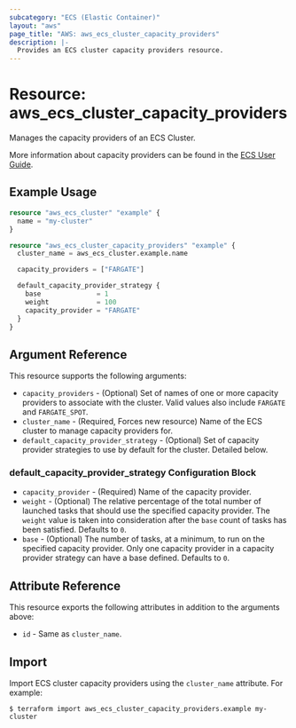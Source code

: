 ```yaml
---
subcategory: "ECS (Elastic Container)"
layout: "aws"
page_title: "AWS: aws_ecs_cluster_capacity_providers"
description: |-
  Provides an ECS cluster capacity providers resource.
---
```


# Resource: aws_ecs_cluster_capacity_providers

Manages the capacity providers of an ECS Cluster.

More information about capacity providers can be found in the [ECS User Guide](https://docs.aws.amazon.com/AmazonECS/latest/developerguide/cluster-capacity-providers.html).

## Example Usage

```terraform
resource "aws_ecs_cluster" "example" {
  name = "my-cluster"
}

resource "aws_ecs_cluster_capacity_providers" "example" {
  cluster_name = aws_ecs_cluster.example.name

  capacity_providers = ["FARGATE"]

  default_capacity_provider_strategy {
    base              = 1
    weight            = 100
    capacity_provider = "FARGATE"
  }
}
```

## Argument Reference

This resource supports the following arguments:

* `capacity_providers` - (Optional) Set of names of one or more capacity providers to associate with the cluster. Valid values also include `FARGATE` and `FARGATE_SPOT`.
* `cluster_name` - (Required, Forces new resource) Name of the ECS cluster to manage capacity providers for.
* `default_capacity_provider_strategy` - (Optional) Set of capacity provider strategies to use by default for the cluster. Detailed below.

### default_capacity_provider_strategy Configuration Block

* `capacity_provider` - (Required) Name of the capacity provider.
* `weight` - (Optional) The relative percentage of the total number of launched tasks that should use the specified capacity provider. The `weight` value is taken into consideration after the `base` count of tasks has been satisfied. Defaults to `0`.
* `base` - (Optional) The number of tasks, at a minimum, to run on the specified capacity provider. Only one capacity provider in a capacity provider strategy can have a base defined. Defaults to `0`.

## Attribute Reference

This resource exports the following attributes in addition to the arguments above:

* `id` - Same as `cluster_name`.

## Import

Import ECS cluster capacity providers using the `cluster_name` attribute. For example:

```
$ terraform import aws_ecs_cluster_capacity_providers.example my-cluster
```
